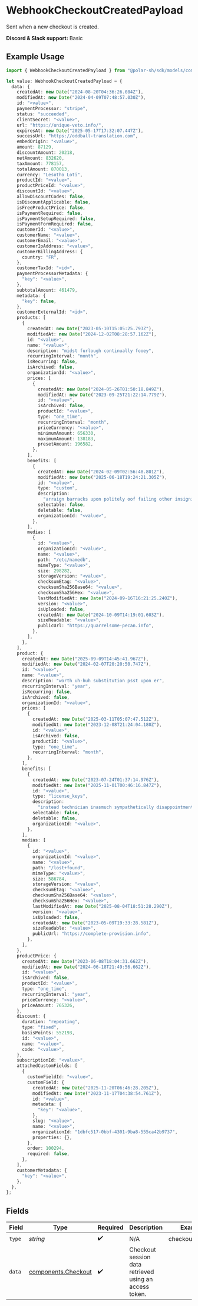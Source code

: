# WebhookCheckoutCreatedPayload

Sent when a new checkout is created.

**Discord & Slack support:** Basic

## Example Usage

```typescript
import { WebhookCheckoutCreatedPayload } from "@polar-sh/sdk/models/components/webhookcheckoutcreatedpayload.js";

let value: WebhookCheckoutCreatedPayload = {
  data: {
    createdAt: new Date("2024-08-20T04:36:26.084Z"),
    modifiedAt: new Date("2024-04-09T07:48:57.030Z"),
    id: "<value>",
    paymentProcessor: "stripe",
    status: "succeeded",
    clientSecret: "<value>",
    url: "https://unique-veto.info/",
    expiresAt: new Date("2025-05-17T17:32:07.447Z"),
    successUrl: "https://oddball-translation.com",
    embedOrigin: "<value>",
    amount: 87129,
    discountAmount: 20218,
    netAmount: 832620,
    taxAmount: 778157,
    totalAmount: 870013,
    currency: "Lesotho Loti",
    productId: "<value>",
    productPriceId: "<value>",
    discountId: "<value>",
    allowDiscountCodes: false,
    isDiscountApplicable: false,
    isFreeProductPrice: false,
    isPaymentRequired: false,
    isPaymentSetupRequired: false,
    isPaymentFormRequired: false,
    customerId: "<value>",
    customerName: "<value>",
    customerEmail: "<value>",
    customerIpAddress: "<value>",
    customerBillingAddress: {
      country: "FR",
    },
    customerTaxId: "<id>",
    paymentProcessorMetadata: {
      "key": "<value>",
    },
    subtotalAmount: 461479,
    metadata: {
      "key": false,
    },
    customerExternalId: "<id>",
    products: [
      {
        createdAt: new Date("2023-05-10T15:05:25.793Z"),
        modifiedAt: new Date("2024-12-02T08:28:57.162Z"),
        id: "<value>",
        name: "<value>",
        description: "midst furlough continually fooey",
        recurringInterval: "month",
        isRecurring: false,
        isArchived: false,
        organizationId: "<value>",
        prices: [
          {
            createdAt: new Date("2024-05-26T01:50:18.849Z"),
            modifiedAt: new Date("2023-09-25T21:22:14.779Z"),
            id: "<value>",
            isArchived: false,
            productId: "<value>",
            type: "one_time",
            recurringInterval: "month",
            priceCurrency: "<value>",
            minimumAmount: 656330,
            maximumAmount: 138183,
            presetAmount: 196582,
          },
        ],
        benefits: [
          {
            createdAt: new Date("2024-02-09T02:56:48.801Z"),
            modifiedAt: new Date("2025-06-18T19:24:21.305Z"),
            id: "<value>",
            type: "custom",
            description:
              "arraign barracks upon politely oof failing other insignificant woot",
            selectable: false,
            deletable: false,
            organizationId: "<value>",
          },
        ],
        medias: [
          {
            id: "<value>",
            organizationId: "<value>",
            name: "<value>",
            path: "/etc/namedb",
            mimeType: "<value>",
            size: 298282,
            storageVersion: "<value>",
            checksumEtag: "<value>",
            checksumSha256Base64: "<value>",
            checksumSha256Hex: "<value>",
            lastModifiedAt: new Date("2024-09-16T16:21:25.240Z"),
            version: "<value>",
            isUploaded: false,
            createdAt: new Date("2024-10-09T14:19:01.603Z"),
            sizeReadable: "<value>",
            publicUrl: "https://quarrelsome-pecan.info",
          },
        ],
      },
    ],
    product: {
      createdAt: new Date("2025-09-09T14:45:41.967Z"),
      modifiedAt: new Date("2024-02-07T20:20:50.747Z"),
      id: "<value>",
      name: "<value>",
      description: "worth uh-huh substitution psst upon er",
      recurringInterval: "year",
      isRecurring: false,
      isArchived: false,
      organizationId: "<value>",
      prices: [
        {
          createdAt: new Date("2025-03-11T05:07:47.512Z"),
          modifiedAt: new Date("2023-12-08T21:24:04.180Z"),
          id: "<value>",
          isArchived: false,
          productId: "<value>",
          type: "one_time",
          recurringInterval: "month",
        },
      ],
      benefits: [
        {
          createdAt: new Date("2023-07-24T01:37:14.976Z"),
          modifiedAt: new Date("2025-11-01T00:46:16.847Z"),
          id: "<value>",
          type: "license_keys",
          description:
            "instead technician inasmuch sympathetically disappointment nor",
          selectable: false,
          deletable: false,
          organizationId: "<value>",
        },
      ],
      medias: [
        {
          id: "<value>",
          organizationId: "<value>",
          name: "<value>",
          path: "/lost+found",
          mimeType: "<value>",
          size: 586784,
          storageVersion: "<value>",
          checksumEtag: "<value>",
          checksumSha256Base64: "<value>",
          checksumSha256Hex: "<value>",
          lastModifiedAt: new Date("2025-08-04T18:51:28.290Z"),
          version: "<value>",
          isUploaded: false,
          createdAt: new Date("2023-05-09T19:33:28.581Z"),
          sizeReadable: "<value>",
          publicUrl: "https://complete-provision.info",
        },
      ],
    },
    productPrice: {
      createdAt: new Date("2023-06-08T18:04:31.662Z"),
      modifiedAt: new Date("2024-06-18T21:49:56.662Z"),
      id: "<value>",
      isArchived: false,
      productId: "<value>",
      type: "one_time",
      recurringInterval: "year",
      priceCurrency: "<value>",
      priceAmount: 765326,
    },
    discount: {
      duration: "repeating",
      type: "fixed",
      basisPoints: 552193,
      id: "<value>",
      name: "<value>",
      code: "<value>",
    },
    subscriptionId: "<value>",
    attachedCustomFields: [
      {
        customFieldId: "<value>",
        customField: {
          createdAt: new Date("2025-11-20T06:46:28.205Z"),
          modifiedAt: new Date("2023-11-17T04:38:54.761Z"),
          id: "<value>",
          metadata: {
            "key": "<value>",
          },
          slug: "<value>",
          name: "<value>",
          organizationId: "1dbfc517-0bbf-4301-9ba8-555ca42b9737",
          properties: {},
        },
        order: 100294,
        required: false,
      },
    ],
    customerMetadata: {
      "key": "<value>",
    },
  },
};
```

## Fields

| Field                                                      | Type                                                       | Required                                                   | Description                                                | Example                                                    |
| ---------------------------------------------------------- | ---------------------------------------------------------- | ---------------------------------------------------------- | ---------------------------------------------------------- | ---------------------------------------------------------- |
| `type`                                                     | *string*                                                   | :heavy_check_mark:                                         | N/A                                                        | checkout.created                                           |
| `data`                                                     | [components.Checkout](../../models/components/checkout.md) | :heavy_check_mark:                                         | Checkout session data retrieved using an access token.     |                                                            |